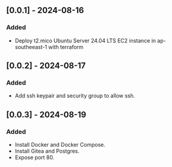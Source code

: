 ## [0.0.1] - 2024-08-16

### Added
- Deploy t2.mico Ubuntu Server 24.04 LTS EC2 instance in ap-southeeast-1 with terraform
  
## [0.0.2] - 2024-08-17

### Added
- Add ssh keypair and security group to allow ssh.

## [0.0.3] - 2024-08-19

### Added
- Install Docker and Docker Compose.
- Install Gitea and Postgres.
- Expose port 80.